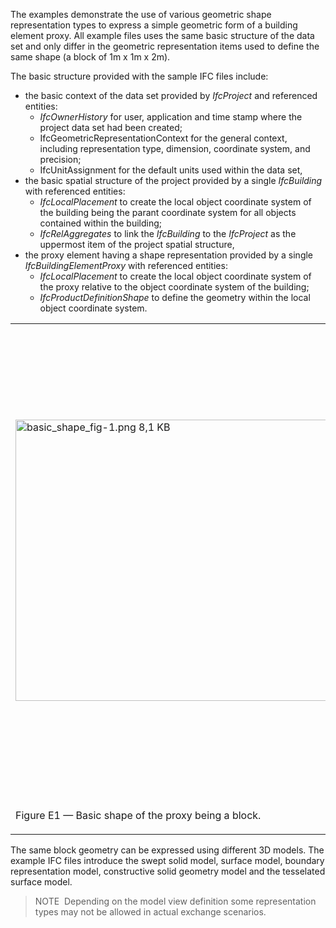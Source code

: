 ﻿The examples demonstrate the use of various geometric shape representation types to express a simple geometric form of a building element proxy. All example files uses the same basic structure of the data set and only differ in the geometric representation items used to define the same shape (a block of 1m x 1m x 2m).

The basic structure provided with the sample IFC files include:

* the basic context of the data set provided by _IfcProject_ and referenced entities: 
    *  _IfcOwnerHistory_ for user, application and time stamp where the project data set had been created; 
    *  IfcGeometricRepresentationContext for the general context, including representation type, dimension, coordinate system, and precision; 
    *  IfcUnitAssignment for the default units used within the data set, 
* the basic spatial structure of the project provided by a single _IfcBuilding_ with referenced entities: 
    *  _IfcLocalPlacement_ to create the local object coordinate system of the building being the parant coordinate system for all objects contained within the building; 
    *  _IfcRelAggregates_ to link the _IfcBuilding_ to the _IfcProject_ as the uppermost item of the project spatial structure, 
* the proxy element having a shape representation provided by a single _IfcBuildingElementProxy_ with referenced entities: 
    *  _IfcLocalPlacement_ to create the local object coordinate system of the proxy relative to the object coordinate system of the building; 
    *  _IfcProductDefinitionShape_ to define the geometry within the local object coordinate system. 

<table summary="basic shape">
  <tr>
    <td>
    <img src="fig/basic_shape_fig-1.png" width="500" height="450" alt="basic_shape_fig-1.png 8,1 KB">
    </td>
    <td style="vertical-align:bottom;">
  <blockquote class="example">
  EXAMPLE&nbsp; The geometry of the proxy is a 3D block with
  length=1m, width=1m and height=2m. It is positioned
  with a local coordinate system at 10m,0m,0m from the
  coordinate origin of the parent coordinate system of
  the building. The local object coordinate system has
  no rotation.<br>
  <br>
  See Figure E1 for the geometric shape of the example.
  </blockquote>
  </td>
 </tr>
 <tr style="height:20px;">
  <td>
  <p class="figure">
  Figure E1 &mdash; Basic shape of the proxy being a block.
  </p>
 </td>
 <td>
  &nbsp;
 </td>
</tr>
</table>

The same block geometry can be expressed using different 3D models. The example IFC files introduce the swept solid model, surface model, boundary representation model, constructive solid geometry model and the tesselated surface model.

> NOTE&nbsp; Depending on the model view definition some representation types may not be allowed in actual exchange scenarios.
